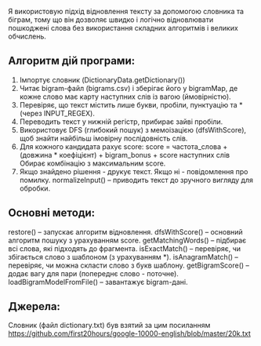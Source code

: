 Я використовую підхід відновлення тексту за допомогою словника та біграм, 
тому що він дозволяє швидко і логічно відновлювати пошкоджені слова без 
використання складних алгоритмів і великих обчислень.

## Алгоритм дій програми:
1. Імпортує словник (DictionaryData.getDictionary())
2. Читає bigram-файл (bigrams.csv) і зберігає його у bigramMap, де кожне слово має карту наступних слів із вагою (ймовірністю).
3. Перевіряє, що текст містить лише букви, пробіли, пунктуацію та * (через INPUT_REGEX).
4. Переводить текст у нижній регістр, прибирає зайві пробіли.
5. Використовує DFS (глибокий пошук) з мемоізацією (dfsWithScore), щоб знайти найбільш імовірну послідовність слів.
6. Для кожного кандидата рахує score: score = частота_слова + (довжина * коефіцієнт) + bigram_bonus + score наступних слів
Обирає комбінацію з максимальним score.
7. Якщо знайдено рішення - друкує текст. Якщо ні - повідомлення про помилку.
   normalizeInput() – приводить текст до зручного вигляду для обробки.


## Основні методи:
restore() – запускає алгоритм відновлення.
dfsWithScore() – основний алгоритм пошуку з урахуванням score.
getMatchingWords() – підбирає всі слова, які підходять до фрагмента.
isExactMatch() – перевіряє, чи збігається слово з шаблоном (з урахуванням *).
isAnagramMatch() – перевіряє, чи можна скласти слово з букв шаблону.
getBigramScore() – додає вагу для пари (попереднє слово - поточне).
loadBigramModelFromFile() – завантажує bigram-дані.

## Джерела:
Словник (файл dictionary.txt) був взятий за цим посиланням https://github.com/first20hours/google-10000-english/blob/master/20k.txt
